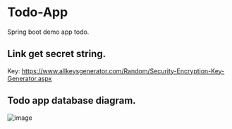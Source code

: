 # Todo-App
Spring boot demo app todo.

## Link get secret string.
Key: <a>https://www.allkeysgenerator.com/Random/Security-Encryption-Key-Generator.aspx</a>

## Todo app database diagram.
![image](https://user-images.githubusercontent.com/88370983/226175537-eb7504d0-b406-4cb2-8deb-17964ece1cdc.png)

